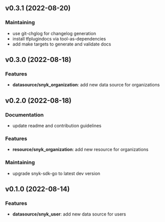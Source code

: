 
<a name="v0.3.1"></a>
## v0.3.1 (2022-08-20)
### Maintaining
* use git-chglog for changelog generation
* install tfplugindocs via tool-as-dependencies
* add make targets to generate and validate docs

<a name="v0.3.0"></a>
## v0.3.0 (2022-08-18)
### Features
* **datasource/snyk_organization**: add new data source for organizations

<a name="v0.2.0"></a>
## v0.2.0 (2022-08-18)
### Documentation
* update readme and contribution guidelines
### Features
* **resource/snyk_organization**: add new resource for organizations
### Maintaining
* upgrade snyk-sdk-go to latest dev version

<a name="v0.1.0"></a>
## v0.1.0 (2022-08-14)
### Features
* **datasource/snyk_user**: add new data source for users
